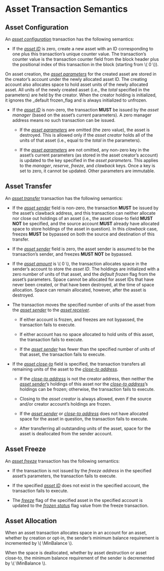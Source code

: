 $$
\newcommand \MinBalance {b_{\min}}
$$

# Asset Transaction Semantics

## Asset Configuration

An [_asset configuration_](./ledger-txn-asset-config.md) transaction has the following
semantics:

- If the [_asset ID_](./ledger-txn-asset-config.md#asset-id) is zero, create a new
asset with an ID corresponding to one plus this transaction’s unique counter value.
The transaction’s counter value is the transaction counter field from the block
header plus the positional index of this transaction in the block (starting from
\\( 0 \\)).

On asset creation, the [_asset parameters_](ledger-txn-asset-config.md#asset-parameters)
for the created asset are stored in the creator’s account under the newly allocated
asset ID. The creating account also allocates space to hold asset units of the newly
allocated asset. All units of the newly created asset (i.e., the _total_ specified
in the parameters) are held by the creator. When the creator holding is initialized,
it ignores the _default frozen_flag and is always initialized to unfrozen.

- If the [_asset ID_](./ledger-txn-asset-config.md#asset-id) is non-zero, the transaction
**MUST** be issued by the _asset manager_ (based on the asset’s current parameters).
A zero manager address means no such transaction can be issued.

  - If the [_asset parameters_](ledger-txn-asset-config.md#asset-parameters) are
  omitted (the zero value), the asset is destroyed. This is allowed only if the
  _asset creator_ holds all of the units of that asset (i.e., equal to the _total_
  in the parameters).

  - If the [_asset parameters_](ledger-txn-asset-config.md#asset-parameters) are
  not omitted, any non-zero key in the asset’s current parameters (as stored in
  the asset creator’s account) is updated to the key specified in the _asset parameters_.
  This applies to the _manager_, _reserve_, _freeze_, and _clawback_ keys.  Once
  a key is set to zero, it cannot be updated. Other parameters are immutable.

## Asset Transfer

An [_asset transfer_](./ledger-txn-asset-transfer.md) transaction has the following
semantics:

- If the [_asset sender_](./ledger-txn-asset-transfer.md#asset-sender) field is non-zero,
the transaction **MUST** be issued by the asset’s clawback address, and this transaction
can neither allocate nor close out holdings of an asset (i.e., the asset close-to
field **MUST NOT** be specified, and the source account **MUST** already have allocated
space to store holdings of the asset in question). In this _clawback_ case, freezes
**MUST** be bypassed on both the source and destination of this transfer.

- If the [_asset sender_](./ledger-txn-asset-transfer.md#asset-sender) field is zero,
the asset sender is assumed to be the transaction’s sender, and freezes **MUST NOT**
be bypassed.

- If the [_asset amount_](./ledger-txn-asset-transfer.md#asset-amount) is \\( 0 \\),
the transaction allocates space in the sender’s account to store the _asset ID_.
The holdings are initialized with a zero number of units of that asset, and the
_default frozen_ flag from the asset’s parameters. Space cannot be allocated for
asset IDs that have never been created, or that have been destroyed, at the time
of space allocation. Space can remain allocated, however, after the asset is destroyed.

- The transaction moves the specified number of units of the asset from the [_asset
sender_](./ledger-txn-asset-transfer.md#asset-sender) to the [_asset receiver_](./ledger-txn-asset-transfer.md#asset-receiver).

  - If either account is frozen, and freezes are not bypassed, the transaction fails
  to execute.

  - If either account has no space allocated to hold units of this asset, the transaction
  fails to execute.

  - If the [_asset sender_](./ledger-txn-asset-transfer.md#asset-sender) has fewer
  than the specified number of units of that asset, the transaction fails to execute.

- If the [_asset close-to_](./ledger-txn-asset-transfer.md#asset-close-to-address)
field is specified, the transaction transfers all remaining units of the asset to
the [_close-to address_](./ledger-txn-asset-transfer.md#asset-close-to-address).

  - If the [_close-to address_](./ledger-txn-asset-transfer.md#asset-close-to-address)
  is not the creator address, then neither the [_asset sender_](./ledger-txn-asset-transfer.md#asset-sender)’s
  holdings of this asset nor the [_close-to address_](./ledger-txn-asset-transfer.md#asset-close-to-address)’s
  holdings can be frozen; otherwise, the transaction fails to execute.

  - Closing to the _asset creator_ is always allowed, even if the source and/or creator
  account’s holdings are frozen.

  - If the [_asset sender_](./ledger-txn-asset-transfer.md#asset-sender) or [_close-to
  address_](./ledger-txn-asset-transfer.md#asset-close-to-address) does not have
  allocated space for the asset in question, the transaction fails to execute.

  - After transferring all outstanding units of the asset, space for the asset is
  deallocated from the sender account.

## Asset Freeze

An [_asset freeze_](./ledger-txn-asset-freeze.md) transaction has the following
semantics:

- If the transaction is not issued by the _freeze address_ in the specified asset’s
parameters, the transaction fails to execute.

- If the specified [_asset ID_](./ledger-txn-asset-freeze.md#asset-id) does not exist
in the specified account, the transaction fails to execute.

- The [_freeze_](./ledger-txn-asset-freeze.md#frozen-status) flag of the specified
asset in the specified account is updated to the [_frozen status_](./ledger-txn-asset-freeze.md#frozen-status)
flag value from the freeze transaction.

## Asset Allocation

When an asset transaction allocates space in an account for an asset, whether by
creation or opt-in, the sender’s minimum balance requirement is incremented by
\\( \MinBalance \\).

When the space is deallocated, whether by asset destruction or asset close-to, the
minimum balance requirement of the sender is decremented by \\( \MinBalance \\).
